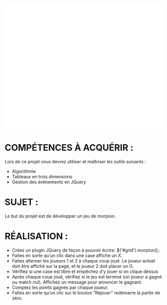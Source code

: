 <div align="center">
	<br>
	<img src="header.svg" width="800" height="400">
	<br>
</div>

<h1>COMPÉTENCES À ACQUÉRIR :</h1>
<p>Lors de ce projet vous devrez utiliser et maîtriser les outils suivants :</p>
<ul>
<li>Algorithmie</li>
<li>Tableaux en trois dimensions</li>
<li>Gestion des évènements en JQuery</li>
</ul>

<!----------------------------------------------------------------------------------------->

<h1>SUJET :</h1>

<p>Le but du projet est de développer un jeu de morpion.</p>

<!----------------------------------------------------------------------------------------->

<h1>RÉALISATION :</h1>

<ul>
<li>Créez un plugin JQuery de façon à pouvoir écrire: $('#grid').morpion();.</li>
<li>Faites en sorte qu’un clic dans une case affiche un X.</li>
<li>Faites alterner les joueurs 1 et 2 à chaque coup joué. Le joueur actuel doit être affiché sur la page, et le joueur 2 doit placer un O.</li>
<li>Vérifiez si une case est libre et empêchez d’y jouer si on clique dessus</li>
<li>Après chaque coup joué, vérifiez si le jeu est terminé (un joueur a gagné ou match nul). Affichez un message pour annoncer le gagnant.</li>
<li>Comptez les points gagnés par chaque joueur.</li>
<li>Faites en sorte qu’un clic sur le bouton “Rejouer” redémarre la partie de zéro.</li>
</ul>